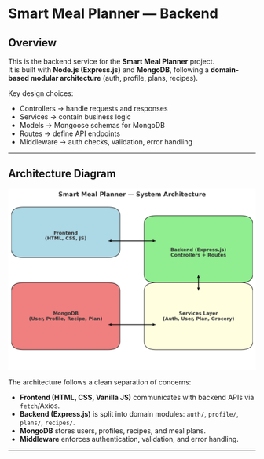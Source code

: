 # Smart Meal Planner — Backend

## Overview

This is the backend service for the **Smart Meal Planner** project.  
It is built with **Node.js (Express.js)** and **MongoDB**, following a **domain-based modular architecture** (auth, profile, plans, recipes).

Key design choices:

- Controllers → handle requests and responses
- Services → contain business logic
- Models → Mongoose schemas for MongoDB
- Routes → define API endpoints
- Middleware → auth checks, validation, error handling

---

## Architecture Diagram

![System Architecture](docs/architecture-diagram.png)

The architecture follows a clean separation of concerns:

- **Frontend (HTML, CSS, Vanilla JS)** communicates with backend APIs via `fetch`/Axios.
- **Backend (Express.js)** is split into domain modules: `auth/`, `profile/`, `plans/`, `recipes/`.
- **MongoDB** stores users, profiles, recipes, and meal plans.
- **Middleware** enforces authentication, validation, and error handling.

---
